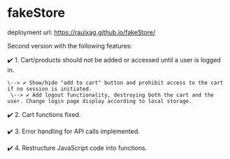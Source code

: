 # fakeStore

deployment url: https://raulxag.github.io/fakeStore/

Second version with the following features:

✔️ 1. Cart/products should not be added or accessed until a user is logged in.

    \--> ✔️ Show/hide "add to cart" button and prohibit access to the cart if no session is initiated.
     \--> ✔️ Add logout functionality, destroying both the cart and the user. Change login page display according to local storage.

✔️ 2. Cart functions fixed.

✔️ 3. Error handling for API calls implemented.

✔️ 4. Restructure JavaScript code into functions.
